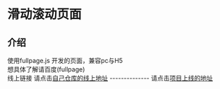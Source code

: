 # 滑动滚动页面
介绍
----------------
使用fullpage.js 开发的页面，兼容pc与H5<br>
想具体了解请百度(fullpage)<br>
线上链接    请点击[自己仓库的线上地址](http://domcai.coding.me/test)    --------------   请点击[项目上线的地址](http://zxlqiche.com/)
